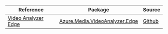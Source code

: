 | Reference | Package | Source |
|---|---|---|
|[Video Analyzer Edge](media.videoanalyzer.edge-readme.md)|[Azure.Media.VideoAnalyzer.Edge](https://www.nuget.org/packages/Azure.Media.VideoAnalyzer.Edge)|[Github](https://github.com/Azure/azure-sdk-for-net/blob/main/sdk/videoanalyzer/Azure.Media.VideoAnalyzer.Edge)|
